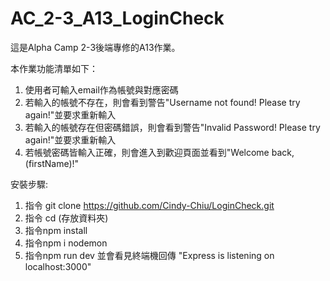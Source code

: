 # AC_2-3_A13_LoginCheck
這是Alpha Camp 2-3後端專修的A13作業。

本作業功能清單如下：
1. 使用者可輸入email作為帳號與對應密碼
2. 若輸入的帳號不存在，則會看到警告"Username not found! Please try again!"並要求重新輸入
3. 若輸入的帳號存在但密碼錯誤，則會看到警告"Invalid Password! Please try again!"並要求重新輸入
4. 若帳號密碼皆輸入正確，則會進入到歡迎頁面並看到"Welcome back, (firstName)!"

安裝步驟:
1. 指令 git clone https://github.com/Cindy-Chiu/LoginCheck.git
2. 指令 cd (存放資料夾)
3. 指令npm install
4. 指令npm i nodemon
5. 指令npm run dev 並會看見終端機回傳
"Express is listening on localhost:3000"
